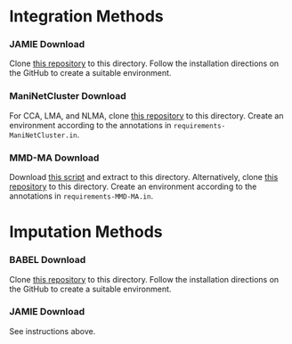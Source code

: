 # Integration Methods
### JAMIE Download
Clone [this repository](https://github.com/Oafish1/JAMIE) to this directory. Follow the installation directions on the GitHub to create a suitable environment.

### ManiNetCluster Download
For CCA, LMA, and NLMA, clone [this repository](https://github.com/namtk/ManiNetCluster) to this directory. Create an environment according to the annotations in `requirements-ManiNetCluster.in`.

### MMD-MA Download
Download [this script](https://bitbucket.org/noblelab/2019_mmd_wabi/src/master/manifoldAlignDistortionPen_mmd_multipleStarts.py) and extract to this directory. Alternatively, clone [this repository](https://bitbucket.org/noblelab/2019_mmd_wabi/src/master/) to this directory. Create an environment according to the annotations in `requirements-MMD-MA.in`.


# Imputation Methods
### BABEL Download
Clone [this repository](https://github.com/wukevin/babel) to this directory. Follow the installation directions on the GitHub to create a suitable environment.

### JAMIE Download
See instructions above.

